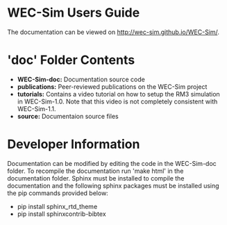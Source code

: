 # WEC-Sim Users Guide
The documentation can be viewed on http://wec-sim.github.io/WEC-Sim/.

# 'doc' Folder Contents
* **WEC-Sim-doc:** Documentation source code
* **publications:** Peer-reviewed publications on the WEC-Sim project
* **tutorials:** Contains a video tutorial on how to setup the RM3 simulation in WEC-Sim-1.0. Note that this video is not completely consistent with WEC-Sim-1.1.
* **source:** Documentaion source files

# Developer Information
Documentation can be modified by editing the code in the WEC-Sim-doc folder. To recompile the documentation run 'make  html' in the documentation folder. Sphinx must be installed to compile the documentation and the following sphinx packages must be installed using the pip commands provided below:
  * pip install sphinx_rtd_theme
  * pip install sphinxcontrib-bibtex
